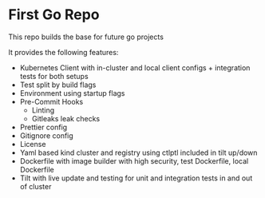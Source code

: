 # First Go Repo
This repo builds the base for future go projects

It provides the following features:
* Kubernetes Client with in-cluster and local client configs + integration tests for both setups
* Test split by build flags
* Environment using startup flags
* Pre-Commit Hooks
  * Linting
  * Gitleaks leak checks
* Prettier config
* Gitignore config
* License
* Yaml based kind cluster and registry using ctlptl included in tilt up/down
* Dockerfile with image builder with high security, test Dockerfile, local Dockerfile
* Tilt with live update and testing for unit and integration tests in and out of cluster

